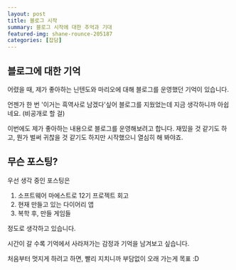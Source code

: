 ```yaml
---
layout: post
title: 블로그 시작
summary: 블로그 시작에 대한 추억과 기대
featured-img: shane-rounce-205187
categories: [잡담]
---
```



## 블로그에 대한 기억

어렸을 때, 제가 좋아하는 닌텐도와 마리오에 대해 블로그를 운영했던 기억이 있습니다.

언젠가 한 번 '이거는 흑역사로 남겠다'싶어 블로그를 지웠었는데 지금 생각하니까 아쉽네요. (비공개로 할 걸)

이번에도 제가 좋아하는 내용으로 블로그를 운영해보려고 합니다.
재밌을 것 같기도 하고, 뭔가 벌써 귀찮을 것 같기도 하지만 시작했으니 열심히 해 봐야죠.


## 무슨 포스팅?

우선 생각 중인 포스팅은

1. 소프트웨어 마에스트로 12기 프로젝트 회고
2. 현재 만들고 있는 다이어리 앱
3. 복학 후, 만들 게임들

정도로 생각하고 있습니다.

시간이 갈 수록 기억에서 사라져가는 감정과 기억을 남겨보고 싶습니다.

처음부터 멋지게 하려고 하면, 빨리 지치니까 부담없이 오래 가는게 목표 :D